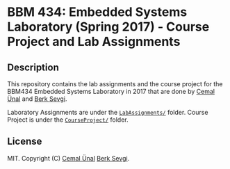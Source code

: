 # BBM 434: Embedded Systems Laboratory (Spring 2017) - Course Project and Lab Assignments

## Description

This repository contains the lab assignments and the course project for the BBM434 Embedded Systems Laboratory in 2017 that are done by [Cemal Ünal](https://github.com/CemalUnal) and [Berk Sevgi](https://github.com/berksevgi95).

Laboratory Assignments are under the [`LabAssignments/`](LabAssignments) folder.
Course Project is under the [`CourseProject/`](CourseProject) folder.

## License

MIT. Copyright (C) [Cemal Ünal](https://github.com/CemalUnal) [Berk Sevgi](https://github.com/berksevgi95).
